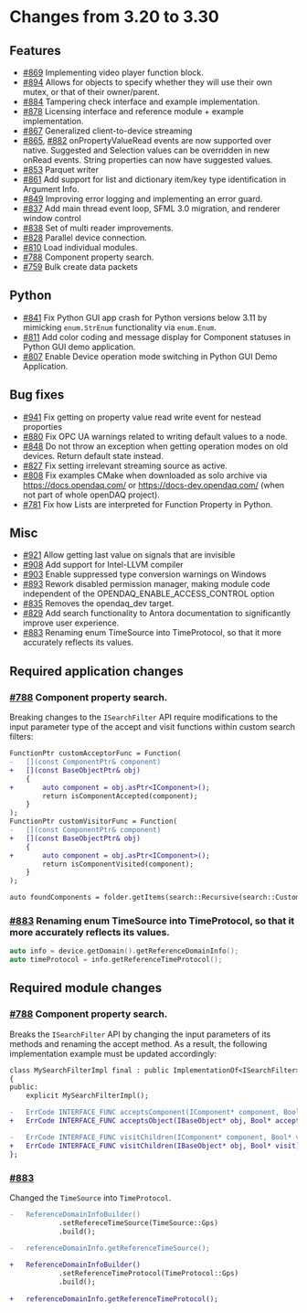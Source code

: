 # Changes from 3.20 to 3.30

## Features

- [#869](https://github.com/openDAQ/openDAQ/pull/869) Implementing video player function block.
- [#894](https://github.com/openDAQ/openDAQ/pull/894) Allows for objects to specify whether they will use their own mutex, or that of their owner/parent.
- [#884](https://github.com/openDAQ/openDAQ/pull/884) Tampering check interface and example implementation.
- [#878](https://github.com/openDAQ/openDAQ/pull/878) Licensing interface and reference module + example implementation.
- [#867](https://github.com/openDAQ/openDAQ/pull/867) Generalized client-to-device streaming
- [#865](https://github.com/openDAQ/openDAQ/pull/865), [#882](https://github.com/openDAQ/openDAQ/pull/882) onPropertyValueRead events are now supported over native. Suggested and Selection values can be overridden in new onRead events. String properties can now have suggested values.
- [#853](https://github.com/openDAQ/openDAQ/pull/853) Parquet writer
- [#861](https://github.com/openDAQ/openDAQ/pull/861) Add support for list and dictionary item/key type identification in Argument Info.
- [#849](https://github.com/openDAQ/openDAQ/pull/849) Improving error logging and implementing an error guard.
- [#837](https://github.com/openDAQ/openDAQ/pull/837) Add main thread event loop, SFML 3.0 migration, and renderer window control
- [#838](https://github.com/openDAQ/openDAQ/pull/838) Set of multi reader improvements.
- [#828](https://github.com/openDAQ/openDAQ/pull/828) Parallel device connection.
- [#810](https://github.com/openDAQ/openDAQ/pull/810) Load individual modules.
- [#788](https://github.com/openDAQ/openDAQ/pull/788) Component property search.
- [#759](https://github.com/openDAQ/openDAQ/pull/759) Bulk create data packets 


## Python

- [#841](https://github.com/openDAQ/openDAQ/pull/841) Fix Python GUI app crash for Python versions below 3.11 by mimicking `enum.StrEnum` functionality via `enum.Enum`.
- [#811](https://github.com/openDAQ/openDAQ/pull/811) Add color coding and message display for Component statuses in Python GUI demo application.
- [#807](https://github.com/openDAQ/openDAQ/pull/807) Enable Device operation mode switching in Python GUI Demo Application.


## Bug fixes

- [#941](https://github.com/openDAQ/openDAQ/pull/941) Fix getting on property value read write event for nestead proporties 
- [#880](https://github.com/openDAQ/openDAQ/pull/880) Fix OPC UA warnings related to writing default values to a node.
- [#848](https://github.com/openDAQ/openDAQ/pull/848) Do not throw an exception when getting operation modes on old devices. Return default state instead.
- [#827](https://github.com/openDAQ/openDAQ/pull/827) Fix setting irrelevant streaming source as active.
- [#808](https://github.com/openDAQ/openDAQ/pull/808) Fix examples CMake when downloaded as solo archive via https://docs.opendaq.com/ or https://docs-dev.opendaq.com/ (when not part of whole openDAQ project).
- [#781](https://github.com/openDAQ/openDAQ/pull/781) Fix how Lists are interpreted for Function Property in Python.


## Misc

- [#921](https://github.com/openDAQ/openDAQ/pull/921) Allow getting last value on signals that are invisible
- [#908](https://github.com/openDAQ/openDAQ/pull/908) Add support for Intel-LLVM compiler
- [#903](https://github.com/openDAQ/openDAQ/pull/903) Enable suppressed type conversion warnings on Windows
- [#893](https://github.com/openDAQ/openDAQ/pull/893) Rework disabled permission manager, making module code independent of the OPENDAQ_ENABLE_ACCESS_CONTROL option
- [#835](https://github.com/openDAQ/openDAQ/pull/835) Removes the opendaq_dev target.
- [#829](https://github.com/openDAQ/openDAQ/pull/829) Add search functionality to Antora documentation to significantly improve user experience. 
- [#883](https://github.com/openDAQ/openDAQ/pull/883) Renaming enum TimeSource into TimeProtocol, so that it more accurately reflects its values.


## Required application changes

### [#788](https://github.com/openDAQ/openDAQ/pull/788) Component property search.

Breaking changes to the `ISearchFilter` API require modifications to the input parameter type of the accept and visit functions within custom search filters:

```diff
FunctionPtr customAcceptorFunc = Function(
-   [](const ComponentPtr& component)
+   [](const BaseObjectPtr& obj)
    {
+       auto component = obj.asPtr<IComponent>();
        return isComponentAccepted(component);
    }
);
FunctionPtr customVisitorFunc = Function(
-   [](const ComponentPtr& component)
+   [](const BaseObjectPtr& obj)
    {
+       auto component = obj.asPtr<IComponent>();
        return isComponentVisited(component);
    }
);

auto foundComponents = folder.getItems(search::Recursive(search::Custom(customAcceptorFunc, customVisitorFunc)));
```

### [#883](https://github.com/openDAQ/openDAQ/pull/883) Renaming enum TimeSource into TimeProtocol, so that it more accurately reflects its values.

```cpp
auto info = device.getDomain().getReferenceDomainInfo();
auto timeProtocol = info.getReferenceTimeProtocol();
```

## Required module changes

### [#788](https://github.com/openDAQ/openDAQ/pull/788) Component property search.

Breaks the `ISearchFilter` API by changing the input parameters of its methods and renaming the accept method.
As a result, the following implementation example must be updated accordingly:

```diff
class MySearchFilterImpl final : public ImplementationOf<ISearchFilter>
{
public:
    explicit MySearchFilterImpl();

-   ErrCode INTERFACE_FUNC acceptsComponent(IComponent* component, Bool* accepts) override;
+   ErrCode INTERFACE_FUNC acceptsObject(IBaseObject* obj, Bool* accepts) override;

-   ErrCode INTERFACE_FUNC visitChildren(IComponent* component, Bool* visit) override;
+   ErrCode INTERFACE_FUNC visitChildren(IBaseObject* obj, Bool* visit) override;
};
```

### [#883](https://github.com/openDAQ/opeDAQ/pull/883)

Changed the `TimeSource` into `TimeProtocol`.

```diff
-	ReferenceDomainInfoBuilder()
			.setRefereceTimeSource(TimeSource::Gps)
			.build();
			
-	referenceDomainInfo.getReferenceTimeSource();

+	ReferenceDomainInfoBuilder()
			.setReferenceTimeProtocol(TimeProtocol::Gps)
			.build();
			
+	referenceDomainInfo.getReferenceTimeProtocol();
```
